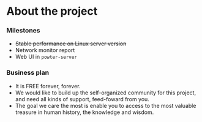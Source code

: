 # About the project 

### Milestones
* ~~Stable performance on Linux server version~~
* Network monitor report
* Web UI in `powter-server`

### Business plan
* It is FREE forever, forever.
* We would like to build up the self-organized community for this project, and need all kinds of support, feed-foward from you.
* The goal we care the most is enable you to access to the most valuable treasure in human history, the knowledge and wisdom. 
